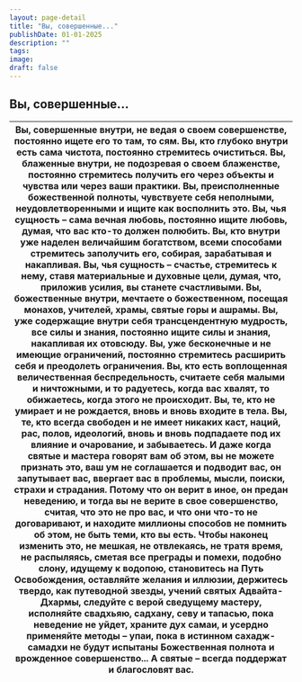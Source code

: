 ```yaml
---
layout: page-detail
title: "Вы, совершенные..."
publishDate: 01-01-2025
description: ""
tags:
image:
draft: false
---
```


## Вы, совершенные...
| Вы, совершенные внутри, не ведая о своем совершенстве,  постоянно ищете его то там, то сям. Вы, кто глубоко внутри есть сама чистота,  постоянно стремитесь очиститься. Вы, блаженные внутри, не подозревая о своем блаженстве,  постоянно стремитесь получить его  через объекты и чувства или через ваши практики. Вы, преисполненные божественной полноты,  чувствуете себя неполными,  неудовлетворенными и ищите как восполнить это. Вы, чья сущность – сама вечная любовь,  постоянно ищите любовь,  думая, что вас кто-то должен полюбить. Вы, кто внутри уже наделен величайшим богатством,  всеми способами стремитесь заполучить его,  собирая, зарабатывая и накапливая. Вы, чья сущность – счастье, стремитесь к нему,  ставя материальные и духовные цели,  думая, что, приложив усилия, вы станете счастливыми. Вы, божественные внутри, мечтаете о божественном,  посещая монахов, учителей, храмы, святые горы и ашрамы. Вы, уже содержащие внутри себя трансцендентную мудрость,  все силы и знания, постоянно ищите силы и знания,  накапливая их отовсюду. Вы, уже бесконечные и не имеющие ограничений,  постоянно стремитесь расширить себя и преодолеть ограничения. Вы, кто есть воплощенная величественная беспредельность,  считаете себя малыми и ничтожными,  и то радуетесь, когда вас хвалят,  то обижаетесь, когда этого не происходит. Вы, те, кто не умирает и не рождается,  вновь и вновь входите в тела. Вы, те, кто всегда свободен и не имеет никаких каст,  наций, рас, полов, идеологий,  вновь и вновь подпадаете под их влияние и очарование, и  забываетесь. И даже когда святые и мастера говорят вам об этом,  вы не можете признать это,  ваш ум не соглашается и подводит вас, он запутывает вас,  ввергает вас в проблемы, мысли, поиски, страхи и страдания. Потому что он верит в иное,  он предан неведению,  и тогда вы не верите в свое совершенство,  считая, что это не про вас, и что они что-то не договаривают,  и находите миллионы способов не помнить об этом,  не быть теми, кто вы есть. Чтобы наконец изменить это,  не мешкая, не отвлекаясь,  не тратя время, не распыляясь,  сметая все преграды и помехи, подобно слону, идущему к водопою,  становитесь на Путь Освобождения,  оставляйте желания и иллюзии,  держитесь твердо, как путеводной звезды, учений святых Адвайта-Дхармы,  следуйте с верой сведущему мастеру,  исполняйте свадхьяю, садхану, севу и тапасью,  пока неведение не уйдет, храните дух самаи,  и усердно применяйте методы – упаи, пока в истинном сахадж-самадхи не будут испытаны  Божественная полнота и врожденное совершенство... А святые – всегда поддержат и благословят вас. |
| --------------------------------------------------------------------------------------------------------------------------------------------------------------------------------------------------------------------------------------------------------------------------------------------------------------------------------------------------------------------------------------------------------------------------------------------------------------------------------------------------------------------------------------------------------------------------------------------------------------------------------------------------------------------------------------------------------------------------------------------------------------------------------------------------------------------------------------------------------------------------------------------------------------------------------------------------------------------------------------------------------------------------------------------------------------------------------------------------------------------------------------------------------------------------------------------------------------------------------------------------------------------------------------------------------------------------------------------------------------------------------------------------------------------------------------------------------------------------------------------------------------------------------------------------------------------------------------------------------------------------------------------------------------------------------------------------------------------------------------------------------------------------------------------------------------------------------------------------------------------------------------------------------------------------------------------------------------------------------------------------------------------------------------------------------------------------------------------------------------------------------------------------------------------------------------------------------------------------------------------------------------------------------------------------------------------------------------------------------------------------------------------------------------------------------------------------------------------------------------------------------------------------------------------------------------------------------------------------------------------------------------------------------------------------------- |
  
  
